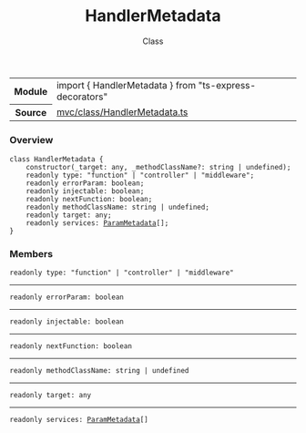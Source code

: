 <header class="symbol-info-header">    <h1 id="handlermetadata">HandlerMetadata</h1>    <label class="symbol-info-type-label class">Class</label>      </header>
<section class="symbol-info">      <table class="is-full-width">        <tbody>        <tr>          <th>Module</th>          <td>            <div class="lang-typescript">                <span class="token keyword">import</span> { HandlerMetadata }                 <span class="token keyword">from</span>                 <span class="token string">"ts-express-decorators"</span>                            </div>          </td>        </tr>        <tr>          <th>Source</th>          <td>            <a href="https://romakita.github.io/ts-express-decorators/#//blob/v2.18.0/src/mvc/class/HandlerMetadata.ts#L0-L0">                mvc/class/HandlerMetadata.ts            </a>        </td>        </tr>                </tbody>      </table>    </section>

### Overview

<pre><code class="typescript-lang"><span class="token keyword">class</span> HandlerMetadata <span class="token punctuation">{</span>
    <span class="token keyword">constructor</span><span class="token punctuation">(</span>_target<span class="token punctuation">:</span> <span class="token keyword">any</span><span class="token punctuation">,</span> _methodClassName?<span class="token punctuation">:</span> <span class="token keyword">string</span> | undefined<span class="token punctuation">)</span><span class="token punctuation">;</span>
    <span class="token keyword">readonly</span> type<span class="token punctuation">:</span> "function" | "controller" | "middleware"<span class="token punctuation">;</span>
    <span class="token keyword">readonly</span> errorParam<span class="token punctuation">:</span> <span class="token keyword">boolean</span><span class="token punctuation">;</span>
    <span class="token keyword">readonly</span> injectable<span class="token punctuation">:</span> <span class="token keyword">boolean</span><span class="token punctuation">;</span>
    <span class="token keyword">readonly</span> nextFunction<span class="token punctuation">:</span> <span class="token keyword">boolean</span><span class="token punctuation">;</span>
    <span class="token keyword">readonly</span> methodClassName<span class="token punctuation">:</span> <span class="token keyword">string</span> | undefined<span class="token punctuation">;</span>
    <span class="token keyword">readonly</span> target<span class="token punctuation">:</span> <span class="token keyword">any</span><span class="token punctuation">;</span>
    <span class="token keyword">readonly</span> services<span class="token punctuation">:</span> <a href="#api/common/filters/parammetadata"><span class="token">ParamMetadata</span></a><span class="token punctuation">[</span><span class="token punctuation">]</span><span class="token punctuation">;</span>
<span class="token punctuation">}</span></code></pre>

### Members

<div class="method-overview"><pre><code class="typescript-lang"><span class="token keyword">readonly</span> type<span class="token punctuation">:</span> "function" | "controller" | "middleware"</code></pre></div>
<hr />
<div class="method-overview"><pre><code class="typescript-lang"><span class="token keyword">readonly</span> errorParam<span class="token punctuation">:</span> <span class="token keyword">boolean</span></code></pre></div>
<hr />
<div class="method-overview"><pre><code class="typescript-lang"><span class="token keyword">readonly</span> injectable<span class="token punctuation">:</span> <span class="token keyword">boolean</span></code></pre></div>
<hr />
<div class="method-overview"><pre><code class="typescript-lang"><span class="token keyword">readonly</span> nextFunction<span class="token punctuation">:</span> <span class="token keyword">boolean</span></code></pre></div>
<hr />
<div class="method-overview"><pre><code class="typescript-lang"><span class="token keyword">readonly</span> methodClassName<span class="token punctuation">:</span> <span class="token keyword">string</span> | undefined</code></pre></div>
<hr />
<div class="method-overview"><pre><code class="typescript-lang"><span class="token keyword">readonly</span> target<span class="token punctuation">:</span> <span class="token keyword">any</span></code></pre></div>
<hr />
<div class="method-overview"><pre><code class="typescript-lang"><span class="token keyword">readonly</span> services<span class="token punctuation">:</span> <a href="#api/common/filters/parammetadata"><span class="token">ParamMetadata</span></a><span class="token punctuation">[</span><span class="token punctuation">]</span></code></pre></div>
